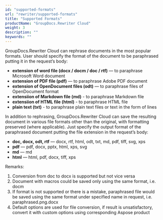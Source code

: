 ```yaml
---
id: "supported-formats"
url: "rewriter/supported-formats"
title: "Supported Formats"
productName: "GroupDocs.Rewriter Cloud"
weight: 3
description: ""
keywords: ""
---
```


GroupDocs.Rewriter Cloud can rephrase documents in the most popular formats. User should specify the format of the document to
be paraphrased putting it in the request’s body:
* **extension of word file (docx / docm / doc / rtf)** — to paraphrase Microsoft Word document
* **extension of PDF file (pdf)** — to paraphrase Adobe PDF document
* **extension of OpenDocument files (odt)** — to paraphrase files of OpenDocument format
* **extensiion of Markdown file (md)** - to paraphrase Markdown file
* **extensiion of HTML file (html)** - to paraphrase HTML file
* **plain text (txt)** - to paraphrase plain text files or text in the form of lines

In addition to rephrasing, GroupDocs.Rewriter Cloud can save the resulting document in various file formats other than
the original, with formatting preserved (where applicable). Just specify the output format of the paraphrased document putting
the file extension in the request’s body:

* **doc, docx, odt, rtf** — docx, rtf, html, odt, txt, md, pdf, tiff, svg, xps
* **pdf** — pdf, docx, pptx, html, xps, svg
* **md** — md
* **html** — html, pdf, docx, tiff, xps

Remarks:

1. Conversion from doc to docx is supported but not vice versa
2. Document with macros could be saved only using the same format, i.e. docm
3. If format is not supported or there is a mistake, paraphrased file would be saved using the same format under specified name in request, i.e. paraphrased.png.docx
4. Default options are used for file conversion, if result is unsatisfactory, convert it with custom options using corresponding Aspose product